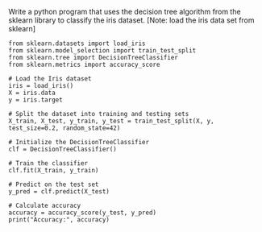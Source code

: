 Write a python program that uses the decision tree algorithm from the sklearn library to classify the iris dataset. [Note: load the iris data set from sklearn]

```
from sklearn.datasets import load_iris
from sklearn.model_selection import train_test_split
from sklearn.tree import DecisionTreeClassifier
from sklearn.metrics import accuracy_score

# Load the Iris dataset
iris = load_iris()
X = iris.data
y = iris.target

# Split the dataset into training and testing sets
X_train, X_test, y_train, y_test = train_test_split(X, y, test_size=0.2, random_state=42)

# Initialize the DecisionTreeClassifier
clf = DecisionTreeClassifier()

# Train the classifier
clf.fit(X_train, y_train)

# Predict on the test set
y_pred = clf.predict(X_test)

# Calculate accuracy
accuracy = accuracy_score(y_test, y_pred)
print("Accuracy:", accuracy)
```
